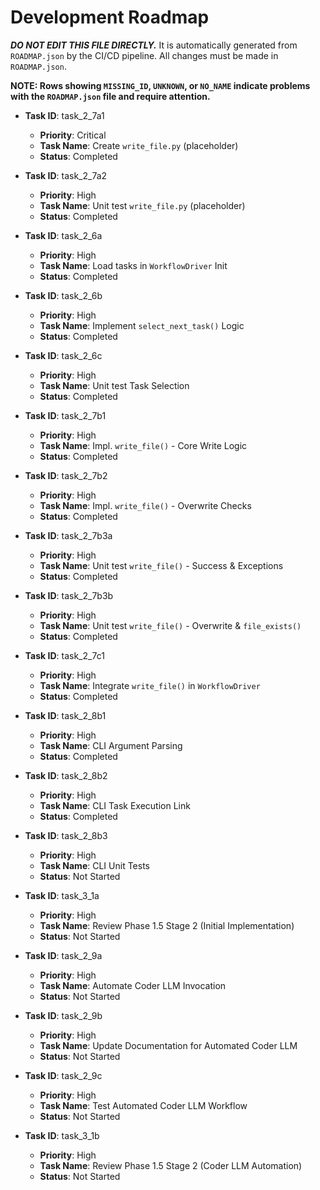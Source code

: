 # Development Roadmap

***DO NOT EDIT THIS FILE DIRECTLY.*** It is automatically generated from `ROADMAP.json` by the CI/CD pipeline. All changes must be made in `ROADMAP.json`.

**NOTE: Rows showing `MISSING_ID`, `UNKNOWN`, or `NO_NAME` indicate problems with the `ROADMAP.json` file and require attention.**

*   **Task ID**: task_2_7a1
    *   **Priority**: Critical
    *   **Task Name**: Create `write_file.py` (placeholder)
    *   **Status**: Completed

*   **Task ID**: task_2_7a2
    *   **Priority**: High
    *   **Task Name**: Unit test `write_file.py` (placeholder)
    *   **Status**: Completed

*   **Task ID**: task_2_6a
    *   **Priority**: High
    *   **Task Name**: Load tasks in `WorkflowDriver` Init
    *   **Status**: Completed

*   **Task ID**: task_2_6b
    *   **Priority**: High
    *   **Task Name**: Implement `select_next_task()` Logic
    *   **Status**: Completed

*   **Task ID**: task_2_6c
    *   **Priority**: High
    *   **Task Name**: Unit test Task Selection
    *   **Status**: Completed

*   **Task ID**: task_2_7b1
    *   **Priority**: High
    *   **Task Name**: Impl. `write_file()` - Core Write Logic
    *   **Status**: Completed

*   **Task ID**: task_2_7b2
    *   **Priority**: High
    *   **Task Name**: Impl. `write_file()` - Overwrite Checks
    *   **Status**: Completed

*   **Task ID**: task_2_7b3a
    *   **Priority**: High
    *   **Task Name**: Unit test `write_file()` - Success & Exceptions
    *   **Status**: Completed

*   **Task ID**: task_2_7b3b
    *   **Priority**: High
    *   **Task Name**: Unit test `write_file()` - Overwrite & `file_exists()`
    *   **Status**: Completed

*   **Task ID**: task_2_7c1
    *   **Priority**: High
    *   **Task Name**: Integrate `write_file()` in `WorkflowDriver`
    *   **Status**: Completed

*   **Task ID**: task_2_8b1
    *   **Priority**: High
    *   **Task Name**: CLI Argument Parsing
    *   **Status**: Completed

*   **Task ID**: task_2_8b2
    *   **Priority**: High
    *   **Task Name**: CLI Task Execution Link
    *   **Status**: Completed

*   **Task ID**: task_2_8b3
    *   **Priority**: High
    *   **Task Name**: CLI Unit Tests
    *   **Status**: Not Started

*   **Task ID**: task_3_1a
    *   **Priority**: High
    *   **Task Name**: Review Phase 1.5 Stage 2 (Initial Implementation)
    *   **Status**: Not Started

*   **Task ID**: task_2_9a
    *   **Priority**: High
    *   **Task Name**: Automate Coder LLM Invocation
    *   **Status**: Not Started

*   **Task ID**: task_2_9b
    *   **Priority**: High
    *   **Task Name**: Update Documentation for Automated Coder LLM
    *   **Status**: Not Started

*   **Task ID**: task_2_9c
    *   **Priority**: High
    *   **Task Name**: Test Automated Coder LLM Workflow
    *   **Status**: Not Started

*   **Task ID**: task_3_1b
    *   **Priority**: High
    *   **Task Name**: Review Phase 1.5 Stage 2 (Coder LLM Automation)
    *   **Status**: Not Started

